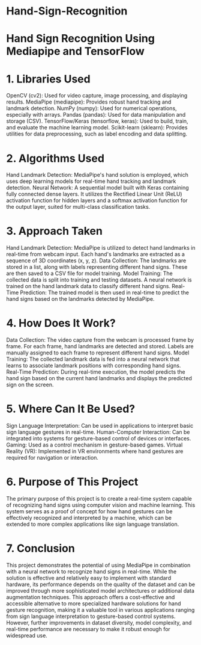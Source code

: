 # Hand-Sign-Recognition
# Hand Sign Recognition Using Mediapipe and TensorFlow

# 1. Libraries Used
OpenCV (cv2): 
Used for video capture, image processing, and displaying results.
MediaPipe (mediapipe): 
Provides robust hand tracking and landmark detection.
NumPy (numpy): 
Used for numerical operations, especially with arrays.
Pandas (pandas): 
Used for data manipulation and storage (CSV).
TensorFlow/Keras (tensorflow, keras): 
Used to build, train, and evaluate the machine learning model.
Scikit-learn (sklearn): 
Provides utilities for data preprocessing, such as label encoding and data splitting.
# 2. Algorithms Used
Hand Landmark Detection: MediaPipe's hand solution is employed, which uses deep learning models for real-time hand tracking and landmark detection.
Neural Network: A sequential model built with Keras containing fully connected dense layers. It utilizes the Rectified Linear Unit (ReLU) activation function for hidden layers and a softmax activation function for the output layer, suited for multi-class classification tasks.
# 3. Approach Taken
Hand Landmark Detection: MediaPipe is utilized to detect hand landmarks in real-time from webcam input. Each hand's landmarks are extracted as a sequence of 3D coordinates (x, y, z).
Data Collection: The landmarks are stored in a list, along with labels representing different hand signs. These are then saved to a CSV file for model training.
Model Training: The collected data is split into training and testing datasets. A neural network is trained on the hand landmark data to classify different hand signs.
Real-Time Prediction: The trained model is then used in real-time to predict the hand signs based on the landmarks detected by MediaPipe.
# 4. How Does It Work?
Data Collection: The video capture from the webcam is processed frame by frame. For each frame, hand landmarks are detected and stored. Labels are manually assigned to each frame to represent different hand signs.
Model Training: The collected landmark data is fed into a neural network that learns to associate landmark positions with corresponding hand signs.
Real-Time Prediction: During real-time execution, the model predicts the hand sign based on the current hand landmarks and displays the predicted sign on the screen.

# 5. Where Can It Be Used?
Sign Language Interpretation: Can be used in applications to interpret basic sign language gestures in real-time.
Human-Computer Interaction: Can be integrated into systems for gesture-based control of devices or interfaces.
Gaming: Used as a control mechanism in gesture-based games.
Virtual Reality (VR): Implemented in VR environments where hand gestures are required for navigation or interaction.
# 6. Purpose of This Project
The primary purpose of this project is to create a real-time system capable of recognizing hand signs using computer vision and machine learning. This system serves as a proof of concept for how hand gestures can be effectively recognized and interpreted by a machine, which can be extended to more complex applications like sign language translation.

# 7. Conclusion
This project demonstrates the potential of using MediaPipe in combination with a neural network to recognize hand signs in real-time. While the solution is effective and relatively easy to implement with standard hardware, its performance depends on the quality of the dataset and can be improved through more sophisticated model architectures or additional data augmentation techniques.
This approach offers a cost-effective and accessible alternative to more specialized hardware solutions for hand gesture recognition, making it a valuable tool in various applications ranging from sign language interpretation to gesture-based control systems. However, further improvements in dataset diversity, model complexity, and real-time performance are necessary to make it robust enough for widespread use.
